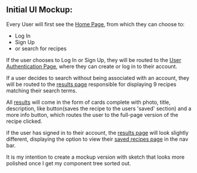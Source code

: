 ## Initial UI Mockup:

Every User will first see the [Home Page](https://imgur.com/9W0YuvV), from which they can choose to:

* Log In
* Sign Up
* or search for recipes

If the user chooses to Log In or Sign Up, they will be routed to the [User Authentication Page](https://imgur.com/8dFfi29), where they can create or log in to their account.

If a user decides to search without being associated with an account, they will be routed to the [results page](https://imgur.com/8dFfi29) responsible for displaying 9 recipes matching their search terms.

All [results](https://imgur.com/erd3C7t) will come in the form of cards complete with photo, title, description, like button(saves the recipe to the users 'saved' section) and a more info button, which routes the user to the full-page version of the recipe clicked.

if the user has signed in to their account, the [results page](https://imgur.com/UaeOGW7) will look slightly different, displaying the option to view their [saved recipes page](https://imgur.com/RSMUE6R) in the nav bar.

It is my intention to create a mockup version with sketch that looks more polished once I get my component tree sorted out. 
